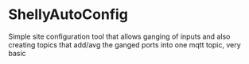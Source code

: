 # ShellyAutoConfig
Simple site configuration tool that allows ganging of inputs and also creating topics that add/avg the ganged ports into one mqtt topic, very basic

